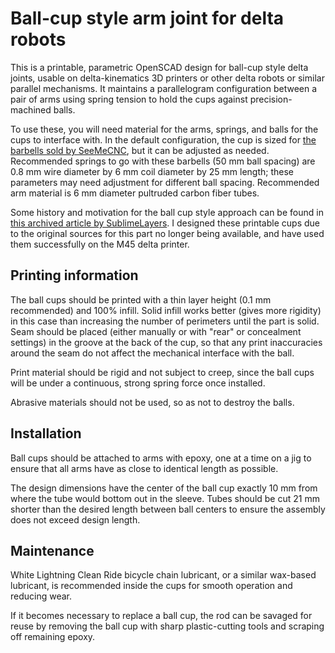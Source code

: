 # Ball-cup style arm joint for delta robots

This is a printable, parametric OpenSCAD design for ball-cup style
delta joints, usable on delta-kinematics 3D printers or other delta
robots or similar parallel mechanisms. It maintains a parallelogram
configuration between a pair of arms using spring tension to hold the
cups against precision-machined balls.

To use these, you will need material for the arms, springs, and balls
for the cups to interface with. In the default configuration, the cup
is sized for [the barbells sold by
SeeMeCNC](https://www.seemecnc.com/products/cnc-machined-ball-joint-kit),
but it can be adjusted as needed. Recommended springs to go with these
barbells (50 mm ball spacing) are 0.8 mm wire diameter by 6 mm coil
diameter by 25 mm length; these parameters may need adjustment for
different ball spacing. Recommended arm material is 6 mm diameter
pultruded carbon fiber tubes.

Some history and motivation for the ball cup style approach can be
found in [this archived article by
SublimeLayers](https://web.archive.org/web/20240227153252/https://www.sublimelayers.com/2017/04/delta-arm-joint-musings.html).
I designed these printable cups due to the original sources for this
part no longer being available, and have used them successfully on the
M45 delta printer.


## Printing information

The ball cups should be printed with a thin layer height (0.1 mm
recommended) and 100% infill. Solid infill works better (gives more
rigidity) in this case than increasing the number of perimeters until
the part is solid. Seam should be placed (either manually or with
"rear" or concealment settings) in the groove at the back of the cup,
so that any print inaccuracies around the seam do not affect the
mechanical interface with the ball.

Print material should be rigid and not subject to creep, since the
ball cups will be under a continuous, strong spring force once
installed.

Abrasive materials should not be used, so as not to destroy the balls.


## Installation

Ball cups should be attached to arms with epoxy, one at a time on a
jig to ensure that all arms have as close to identical length as
possible.

The design dimensions have the center of the ball cup exactly 10 mm
from where the tube would bottom out in the sleeve. Tubes should be
cut 21 mm shorter than the desired length between ball centers to
ensure the assembly does not exceed design length.


## Maintenance

White Lightning Clean Ride bicycle chain lubricant, or a similar
wax-based lubricant, is recommended inside the cups for smooth
operation and reducing wear.

If it becomes necessary to replace a ball cup, the rod can be savaged
for reuse by removing the ball cup with sharp plastic-cutting tools
and scraping off remaining epoxy.
